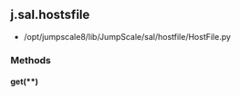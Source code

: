 <!-- toc -->
## j.sal.hostsfile

- /opt/jumpscale8/lib/JumpScale/sal/hostfile/HostFile.py

### Methods

#### get(**) 

